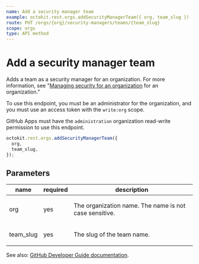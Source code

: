 ```yaml
---
name: Add a security manager team
example: octokit.rest.orgs.addSecurityManagerTeam({ org, team_slug })
route: PUT /orgs/{org}/security-managers/teams/{team_slug}
scope: orgs
type: API method
---
```


# Add a security manager team

Adds a team as a security manager for an organization. For more information, see "[Managing security for an organization](https://docs.github.com/organizations/managing-peoples-access-to-your-organization-with-roles/managing-security-managers-in-your-organization) for an organization."

To use this endpoint, you must be an administrator for the organization, and you must use an access token with the `write:org` scope.

GitHub Apps must have the `administration` organization read-write permission to use this endpoint.

```js
octokit.rest.orgs.addSecurityManagerTeam({
  org,
  team_slug,
});
```

## Parameters

<table>
  <thead>
    <tr>
      <th>name</th>
      <th>required</th>
      <th>description</th>
    </tr>
  </thead>
  <tbody>
    <tr><td>org</td><td>yes</td><td>

The organization name. The name is not case sensitive.

</td></tr>
<tr><td>team_slug</td><td>yes</td><td>

The slug of the team name.

</td></tr>
  </tbody>
</table>

See also: [GitHub Developer Guide documentation](https://docs.github.com/rest/reference/orgs#add-a-security-manager-team).

